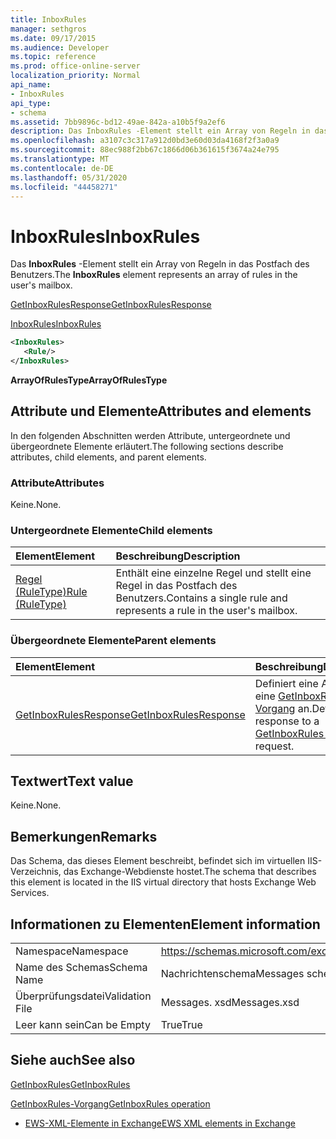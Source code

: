 ```yaml
---
title: InboxRules
manager: sethgros
ms.date: 09/17/2015
ms.audience: Developer
ms.topic: reference
ms.prod: office-online-server
localization_priority: Normal
api_name:
- InboxRules
api_type:
- schema
ms.assetid: 7bb9896c-bd12-49ae-842a-a10b5f9a2ef6
description: Das InboxRules -Element stellt ein Array von Regeln in das Postfach des Benutzers.
ms.openlocfilehash: a3107c3c317a912d0bd3e60d03da4168f2f3a0a9
ms.sourcegitcommit: 88ec988f2bb67c1866d06b361615f3674a24e795
ms.translationtype: MT
ms.contentlocale: de-DE
ms.lasthandoff: 05/31/2020
ms.locfileid: "44458271"
---
```

# <a name="inboxrules"></a><span data-ttu-id="c0178-103">InboxRules</span><span class="sxs-lookup"><span data-stu-id="c0178-103">InboxRules</span></span>

<span data-ttu-id="c0178-104">Das **InboxRules** -Element stellt ein Array von Regeln in das Postfach des Benutzers.</span><span class="sxs-lookup"><span data-stu-id="c0178-104">The **InboxRules** element represents an array of rules in the user's mailbox.</span></span> 
  
[<span data-ttu-id="c0178-105">GetInboxRulesResponse</span><span class="sxs-lookup"><span data-stu-id="c0178-105">GetInboxRulesResponse</span></span>](getinboxrulesresponse.md)
  
[<span data-ttu-id="c0178-106">InboxRules</span><span class="sxs-lookup"><span data-stu-id="c0178-106">InboxRules</span></span>](inboxrules.md)
  
```XML
<InboxRules>
   <Rule/>
</InboxRules>
```

 <span data-ttu-id="c0178-107">**ArrayOfRulesType**</span><span class="sxs-lookup"><span data-stu-id="c0178-107">**ArrayOfRulesType**</span></span>
## <a name="attributes-and-elements"></a><span data-ttu-id="c0178-108">Attribute und Elemente</span><span class="sxs-lookup"><span data-stu-id="c0178-108">Attributes and elements</span></span>

<span data-ttu-id="c0178-109">In den folgenden Abschnitten werden Attribute, untergeordnete und übergeordnete Elemente erläutert.</span><span class="sxs-lookup"><span data-stu-id="c0178-109">The following sections describe attributes, child elements, and parent elements.</span></span>
  
### <a name="attributes"></a><span data-ttu-id="c0178-110">Attribute</span><span class="sxs-lookup"><span data-stu-id="c0178-110">Attributes</span></span>

<span data-ttu-id="c0178-111">Keine.</span><span class="sxs-lookup"><span data-stu-id="c0178-111">None.</span></span>
  
### <a name="child-elements"></a><span data-ttu-id="c0178-112">Untergeordnete Elemente</span><span class="sxs-lookup"><span data-stu-id="c0178-112">Child elements</span></span>

|<span data-ttu-id="c0178-113">**Element**</span><span class="sxs-lookup"><span data-stu-id="c0178-113">**Element**</span></span>|<span data-ttu-id="c0178-114">**Beschreibung**</span><span class="sxs-lookup"><span data-stu-id="c0178-114">**Description**</span></span>|
|:-----|:-----|
|[<span data-ttu-id="c0178-115">Regel (RuleType)</span><span class="sxs-lookup"><span data-stu-id="c0178-115">Rule (RuleType)</span></span>](rule-ruletype.md) <br/> |<span data-ttu-id="c0178-116">Enthält eine einzelne Regel und stellt eine Regel in das Postfach des Benutzers.</span><span class="sxs-lookup"><span data-stu-id="c0178-116">Contains a single rule and represents a rule in the user's mailbox.</span></span>  <br/> |
   
### <a name="parent-elements"></a><span data-ttu-id="c0178-117">Übergeordnete Elemente</span><span class="sxs-lookup"><span data-stu-id="c0178-117">Parent elements</span></span>

|<span data-ttu-id="c0178-118">**Element**</span><span class="sxs-lookup"><span data-stu-id="c0178-118">**Element**</span></span>|<span data-ttu-id="c0178-119">**Beschreibung**</span><span class="sxs-lookup"><span data-stu-id="c0178-119">**Description**</span></span>|
|:-----|:-----|
|[<span data-ttu-id="c0178-120">GetInboxRulesResponse</span><span class="sxs-lookup"><span data-stu-id="c0178-120">GetInboxRulesResponse</span></span>](getinboxrulesresponse.md) <br/> |<span data-ttu-id="c0178-121">Definiert eine Antwort auf eine [GetInboxRules-Vorgang](getinboxrules-operation.md) an.</span><span class="sxs-lookup"><span data-stu-id="c0178-121">Defines a response to a [GetInboxRules operation](getinboxrules-operation.md) request.</span></span>  <br/> |
   
## <a name="text-value"></a><span data-ttu-id="c0178-122">Textwert</span><span class="sxs-lookup"><span data-stu-id="c0178-122">Text value</span></span>

<span data-ttu-id="c0178-123">Keine.</span><span class="sxs-lookup"><span data-stu-id="c0178-123">None.</span></span>
  
## <a name="remarks"></a><span data-ttu-id="c0178-124">Bemerkungen</span><span class="sxs-lookup"><span data-stu-id="c0178-124">Remarks</span></span>

<span data-ttu-id="c0178-125">Das Schema, das dieses Element beschreibt, befindet sich im virtuellen IIS-Verzeichnis, das Exchange-Webdienste hostet.</span><span class="sxs-lookup"><span data-stu-id="c0178-125">The schema that describes this element is located in the IIS virtual directory that hosts Exchange Web Services.</span></span>
  
## <a name="element-information"></a><span data-ttu-id="c0178-126">Informationen zu Elementen</span><span class="sxs-lookup"><span data-stu-id="c0178-126">Element information</span></span>

|||
|:-----|:-----|
|<span data-ttu-id="c0178-127">Namespace</span><span class="sxs-lookup"><span data-stu-id="c0178-127">Namespace</span></span>  <br/> |https://schemas.microsoft.com/exchange/services/2006/messages  <br/> |
|<span data-ttu-id="c0178-128">Name des Schemas</span><span class="sxs-lookup"><span data-stu-id="c0178-128">Schema Name</span></span>  <br/> |<span data-ttu-id="c0178-129">Nachrichtenschema</span><span class="sxs-lookup"><span data-stu-id="c0178-129">Messages schema</span></span>  <br/> |
|<span data-ttu-id="c0178-130">Überprüfungsdatei</span><span class="sxs-lookup"><span data-stu-id="c0178-130">Validation File</span></span>  <br/> |<span data-ttu-id="c0178-131">Messages. xsd</span><span class="sxs-lookup"><span data-stu-id="c0178-131">Messages.xsd</span></span>  <br/> |
|<span data-ttu-id="c0178-132">Leer kann sein</span><span class="sxs-lookup"><span data-stu-id="c0178-132">Can be Empty</span></span>  <br/> |<span data-ttu-id="c0178-133">True</span><span class="sxs-lookup"><span data-stu-id="c0178-133">True</span></span>  <br/> |
   
## <a name="see-also"></a><span data-ttu-id="c0178-134">Siehe auch</span><span class="sxs-lookup"><span data-stu-id="c0178-134">See also</span></span>



[<span data-ttu-id="c0178-135">GetInboxRules</span><span class="sxs-lookup"><span data-stu-id="c0178-135">GetInboxRules</span></span>](getinboxrules.md)
  
[<span data-ttu-id="c0178-136">GetInboxRules-Vorgang</span><span class="sxs-lookup"><span data-stu-id="c0178-136">GetInboxRules operation</span></span>](getinboxrules-operation.md)


- [<span data-ttu-id="c0178-137">EWS-XML-Elemente in Exchange</span><span class="sxs-lookup"><span data-stu-id="c0178-137">EWS XML elements in Exchange</span></span>](ews-xml-elements-in-exchange.md)

